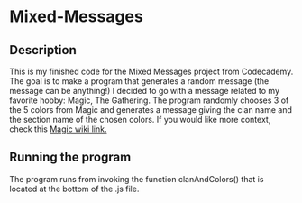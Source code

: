 # Mixed-Messages
## Description
This is my finished code for the Mixed Messages project from Codecademy. The goal is to make a program that generates a random message (the message can be anything!) I decided to go with a message related to my favorite hobby: Magic, The Gathering. The program randomly chooses 3 of the 5 colors from Magic and generates a message giving the clan name and the section name of the chosen colors. If you would like more context, check this [Magic wiki link.](https://mtg.fandom.com/wiki/Multicolored#Color_triples)

## Running the program
The program runs from invoking the function clanAndColors() that is located at the bottom of the .js file.